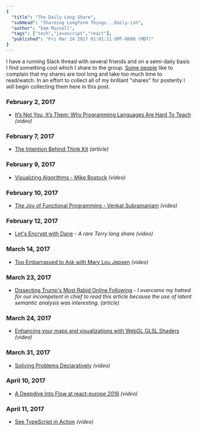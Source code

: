 ```yaml
---
{
  "title": "The Daily Long Share",
  "subHead": "Shareing Longform Things...Daily-ish",
  "author": "Sam Mussell",
  "tags": ["tech","javascript","react"],
  "published": "Fri Mar 24 2017 01:01:11 GMT-0600 (MDT)"
}
---
```


I have a running Slack thread with several friends and on a semi-daily basis I find something cool which I share to the group.  [Some people](http://tkeeney.com) like to complain that my shares are tool long and take too much time to read/watch. In an effort to collect all of my brilliant "shares" for posterity I will begin collecting them here in this post.

### February 2, 2017
  
  * [It’s Not You, It’s Them: Why Programming Languages Are Hard To Teach](https://vimeo.com/53062800) *(video)*
  
### February 7, 2017

  * [The Intention Behind Think Kit](http://blog.fiftythree.com/posts/the-intention-behind-think-kit) *(article)*
  
### February 9, 2017

  * [Visualizing Algorithms - Mike Bostock](https://vimeo.com/112319901) *(video)*
  
### February 10, 2017

  * [The Joy of Functional Programming - Venkat Subramaniam](https://www.youtube.com/watch?v=__dDAD0Y_WU) *(video)*

### February 12, 2017

  * [Let's Encrypt with Dane](https://www.youtube.com/watch?v=09fNjMur1Gs) - *A rare Terry long share* *(video)*
  
### March 14, 2017

  * [Too Embarrassed to Ask with Mary Lou Jepsen](http://www.recode.net/2017/3/11/14893298/how-to-watch-recode-live-interview-with-mary-lou-jepsen-from-sxsw) *(video)*
  
### March 23, 2017

  * [Dissecting Trump's Most Rabid Online Following](https://fivethirtyeight.com/features/dissecting-trumps-most-rabid-online-following/) - *I overcame my hatred for our incompetent in chief to read this article because the use of latent semantic analysis was interesting.* *(article)*
  
### March 24, 2017

  * [Enhancing your maps and visualizations with WebGL GLSL Shaders](https://www.youtube.com/watch?v=5AGx0_2xI6Y) *(video)*

### March 31, 2017

  * [Soliving Problems Declaratively](https://www.youtube.com/watch?v=COrFZIES_44) *(video)*
  
### April 10, 2017

  * [A Deepdive Into Flow at react-europe 2016](https://www.youtube.com/watch?v=VEaDsKyDxkY) *(video)*

### April 11, 2017

  * [See TypeScript in Action](https://www.typescriptlang.org) *(video)*
  


